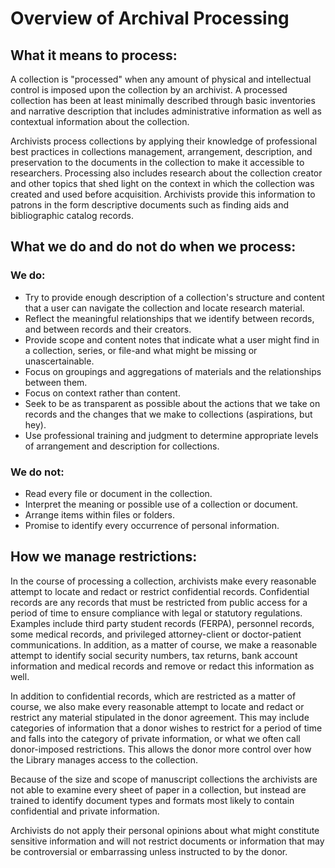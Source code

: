 
# Overview of Archival Processing

## What it means to process:


A collection is "processed" when any amount of physical and intellectual control is imposed upon the collection by an archivist.  A processed collection has been at least minimally described through basic inventories and narrative description that includes administrative information as well as contextual information about the collection.   

Archivists process collections by applying their knowledge of professional best practices in collections management, arrangement, description, and preservation to the documents in the collection to make it accessible to researchers.  Processing also includes research about the collection creator and other topics that shed light on the context in which the collection was created and used before acquisition.  Archivists provide this information to patrons in the form descriptive documents such as finding aids and bibliographic catalog records. 

## What we do and do not do when we process:


### We do:

*	Try to provide enough description of a collection's structure and content 
	that a user can navigate the collection and locate research material.
*	Reflect the meaningful relationships that we identify between records, and 
	between records and their creators. 
*	Provide scope and content notes that indicate what a user might find in a 
	collection, series, or file-and what might be missing or unascertainable. 
*	Focus on groupings and aggregations of materials and the relationships between 
	them.
*	Focus on context rather than content.
*	Seek to be as transparent as possible about the actions that we take on 
	records and the changes that we make to collections (aspirations, but hey).
*	Use professional training and judgment to determine appropriate levels of 
	arrangement and description for collections. 

### We do not:

*	Read every file or document in the collection. 
*	Interpret the meaning or possible use of a collection or document.
*	Arrange items within files or folders.
*	Promise to identify every occurrence of personal information.

## How we manage restrictions:

In the course of processing a collection, archivists make every reasonable attempt to locate and redact or restrict confidential records.  Confidential records are any records that must be restricted from public access for a period of time to ensure compliance with legal or statutory regulations.  Examples include third party student records (FERPA), personnel records, some medical records, and privileged attorney-client or doctor-patient communications. In addition, as a matter of course, we make a reasonable attempt to identify social security numbers, tax returns, bank account information and medical records and remove or redact this information as well. 

In addition to confidential records, which are restricted as a matter of course, we also make every reasonable attempt to locate and redact or restrict any material stipulated in the donor agreement.  This may include categories of information that a donor wishes to restrict for a period of time and falls into the category of private information, or what we often call donor-imposed restrictions.   This allows the donor more control over how the Library manages access to the collection. 

Because of the size and scope of manuscript collections the archivists are not able to examine every sheet of paper in a collection, but instead are trained to identify document types and formats most likely to contain confidential and private information.  

Archivists do not apply their personal opinions about what might constitute sensitive information and will not restrict documents or information that may be controversial or embarrassing unless instructed to by the donor.  
